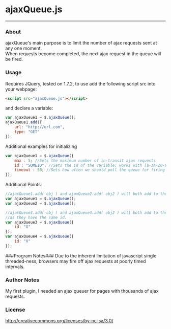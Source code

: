 # ajaxQueue.js #
---
### About ###
ajaxQueue's main purpose is to limit the number of ajax requests sent at any one moment.<br/>
When requests become completed, the next ajax request in the queue will be fired.

### Usage ###
Requires JQuery, tested on 1.7.2, to use add the following script src into your webpage:
``` html
<script src="ajaxQueue.js"></script> 
```

and declare a variable:
``` javascript
var ajaxQueue1 = $.ajaxQueue();
ajaxQueue1.add({
	url: "http://url.com",
	type: "GET"
});
```
Additional examples for initializing
``` javascript
var ajaxQueue1 = $.ajaxQueue({
	max : 5; //Sets the maximum number of in-transit ajax requests
	id : "SOMEID"; //Sets the id of the variable; works with [a-zA-Z0-9]+
	timeout : 50; //Sets how often we should poll the queue for firing out.
});
```

Additional Points:
``` javascript
//ajaxQueue1.add( obj ) and ajaxQueue2.add( obj2 ) will both add to the same queue
var ajaxQueue1 = $.ajaxQueue();
var ajaxQueue2 = $.ajaxQueue(); 

//ajaxQueue3.add( obj ) and ajaxQueue4.add( obj2 ) will both add to the same queue
//as they have the same id.
var ajaxQueue3 = $.ajaxQueue({
	id: "X"
});
var ajaxQueue4 = $.ajaxQueue({
	id: "X"
});
```


###Program Notes###
  Due to the inherent limitation of javascript single threaded-ness,
  browsers may fire off ajax requests at poorly timed intervals.

### Author Notes ###
  My first plugin, I needed an ajax queuer for pages with thousands of ajax requests.
  
### License ###
http://creativecommons.org/licenses/by-nc-sa/3.0/
